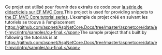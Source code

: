 <span data-ttu-id="b8d5a-101">Ce projet est utilisé pour fournir des extraits de code pour [la série de didacticiels sur EF MVC Core](https://docs.microsoft.com/aspnet/core/data/ef-mvc/intro).</span><span class="sxs-lookup"><span data-stu-id="b8d5a-101">This project is used for providing snippets to [the EF MVC Core tutorial series](https://docs.microsoft.com/aspnet/core/data/ef-mvc/intro).</span></span> <span data-ttu-id="b8d5a-102">L’exemple de projet créé en suivant les tutoriels se trouve à l’emplacement https://github.com/aspnet/AspNetCore.Docs/tree/master/aspnetcore/data/ef-mvc/intro/samples/cu-final.</span><span class="sxs-lookup"><span data-stu-id="b8d5a-102">The sample project that's built by following the tutorials is at https://github.com/aspnet/AspNetCore.Docs/tree/master/aspnetcore/data/ef-mvc/intro/samples/cu-final.</span></span>
